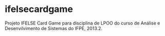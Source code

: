 ifelsecardgame
==============

Projeto IFELSE Card Game para disciplina de LPOO do curso de Análise e Desenvilvimento de Sistemas do IFPE, 2013.2.
